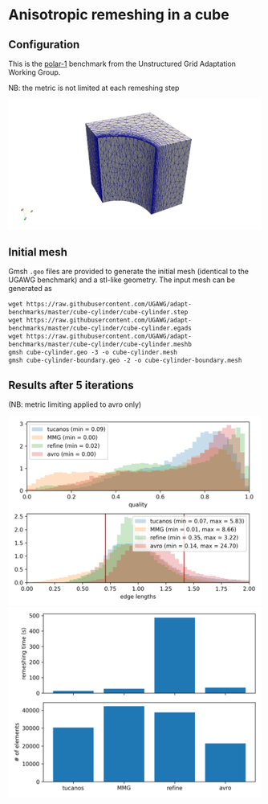 # Anisotropic remeshing in a cube

## Configuration

This is the [polar-1](https://github.com/UGAWG/adapt-benchmarks/tree/master/cube-cylinder) benchmark from the Unstructured Grid Adaptation Working Group.

NB: the metric is not limited at each remeshing step

![mesh](mesh.png)

## Initial mesh

Gmsh `.geo` files are provided to generate the initial mesh (identical to the UGAWG benchmark) and a stl-like geometry. The input mesh can be generated as
```
wget https://raw.githubusercontent.com/UGAWG/adapt-benchmarks/master/cube-cylinder/cube-cylinder.step
wget https://raw.githubusercontent.com/UGAWG/adapt-benchmarks/master/cube-cylinder/cube-cylinder.egads
wget https://raw.githubusercontent.com/UGAWG/adapt-benchmarks/master/cube-cylinder/cube-cylinder.meshb
gmsh cube-cylinder.geo -3 -o cube-cylinder.mesh
gmsh cube-cylinder-boundary.geo -2 -o cube-cylinder-boundary.mesh
```

## Results after 5 iterations

(NB: metric limiting applied to avro only)

![quality](quality.png)
![perfo](perfo.png)

